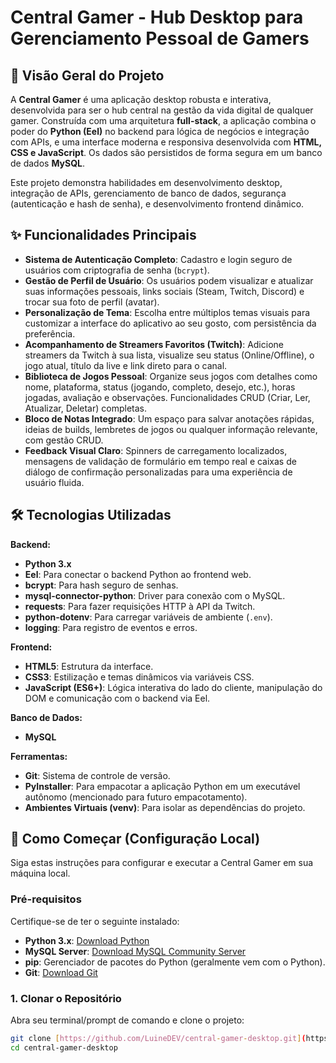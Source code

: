 # Central Gamer - Hub Desktop para Gerenciamento Pessoal de Gamers

## 🚀 Visão Geral do Projeto

A **Central Gamer** é uma aplicação desktop robusta e interativa, desenvolvida para ser o hub central na gestão da vida digital de qualquer gamer. Construída com uma arquitetura **full-stack**, a aplicação combina o poder do **Python (Eel)** no backend para lógica de negócios e integração com APIs, e uma interface moderna e responsiva desenvolvida com **HTML, CSS e JavaScript**. Os dados são persistidos de forma segura em um banco de dados **MySQL**.

Este projeto demonstra habilidades em desenvolvimento desktop, integração de APIs, gerenciamento de banco de dados, segurança (autenticação e hash de senha), e desenvolvimento frontend dinâmico.

## ✨ Funcionalidades Principais

* **Sistema de Autenticação Completo**: Cadastro e login seguro de usuários com criptografia de senha (`bcrypt`).
* **Gestão de Perfil de Usuário**: Os usuários podem visualizar e atualizar suas informações pessoais, links sociais (Steam, Twitch, Discord) e trocar sua foto de perfil (avatar).
* **Personalização de Tema**: Escolha entre múltiplos temas visuais para customizar a interface do aplicativo ao seu gosto, com persistência da preferência.
* **Acompanhamento de Streamers Favoritos (Twitch)**: Adicione streamers da Twitch à sua lista, visualize seu status (Online/Offline), o jogo atual, título da live e link direto para o canal.
* **Biblioteca de Jogos Pessoal**: Organize seus jogos com detalhes como nome, plataforma, status (jogando, completo, desejo, etc.), horas jogadas, avaliação e observações. Funcionalidades CRUD (Criar, Ler, Atualizar, Deletar) completas.
* **Bloco de Notas Integrado**: Um espaço para salvar anotações rápidas, ideias de builds, lembretes de jogos ou qualquer informação relevante, com gestão CRUD.
* **Feedback Visual Claro**: Spinners de carregamento localizados, mensagens de validação de formulário em tempo real e caixas de diálogo de confirmação personalizadas para uma experiência de usuário fluida.

## 🛠️ Tecnologias Utilizadas

**Backend:**
* **Python 3.x**
* **Eel**: Para conectar o backend Python ao frontend web.
* **bcrypt**: Para hash seguro de senhas.
* **mysql-connector-python**: Driver para conexão com o MySQL.
* **requests**: Para fazer requisições HTTP à API da Twitch.
* **python-dotenv**: Para carregar variáveis de ambiente (`.env`).
* **logging**: Para registro de eventos e erros.

**Frontend:**
* **HTML5**: Estrutura da interface.
* **CSS3**: Estilização e temas dinâmicos via variáveis CSS.
* **JavaScript (ES6+)**: Lógica interativa do lado do cliente, manipulação do DOM e comunicação com o backend via Eel.

**Banco de Dados:**
* **MySQL**

**Ferramentas:**
* **Git**: Sistema de controle de versão.
* **PyInstaller**: Para empacotar a aplicação Python em um executável autônomo (mencionado para futuro empacotamento).
* **Ambientes Virtuais (venv)**: Para isolar as dependências do projeto.

## 🚀 Como Começar (Configuração Local)

Siga estas instruções para configurar e executar a Central Gamer em sua máquina local.

### Pré-requisitos

Certifique-se de ter o seguinte instalado:

* **Python 3.x**: [Download Python](https://www.python.org/downloads/)
* **MySQL Server**: [Download MySQL Community Server](https://dev.mysql.com/downloads/mysql/)
* **pip**: Gerenciador de pacotes do Python (geralmente vem com o Python).
* **Git**: [Download Git](https://git-scm.com/downloads)

### 1. Clonar o Repositório

Abra seu terminal/prompt de comando e clone o projeto:

```bash
git clone [https://github.com/LuineDEV/central-gamer-desktop.git](https://github.com/LuineDEV/central-gamer-desktop.git)
cd central-gamer-desktop
